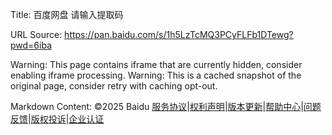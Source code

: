 Title: 百度网盘 请输入提取码

URL Source: https://pan.baidu.com/s/1h5LzTcMQ3PCyFLFb1DTewg?pwd=6iba

Warning: This page contains iframe that are currently hidden, consider enabling iframe processing.
Warning: This is a cached snapshot of the original page, consider retry with caching opt-out.

Markdown Content:
©2025 Baidu [服务协议](https://pan.baidu.com/disk/duty/)|[权利声明](https://yun.baidu.com/disk/privacy)|[版本更新](https://yun.baidu.com/disk/version)|[帮助中心](http://yun.baidu.com/disk/help)|[问题反馈](https://pan.baidu.com/embed/service?theme=light&client=web&version=0&from=share_bottom&source=web_share&clienttype=0&channel=macos_10.15.7_chrome_140.0.0.0_undefined_web&devicename=chrome)|[版权投诉](http://copyright.baidu.com/index.php/index/complaint)|[企业认证](https://pan.baidu.com/disk/cert/#/web/home?from=shareFooter)
